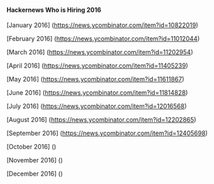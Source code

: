 #### Hackernews Who is Hiring 2016

[January 2016]
(https://news.ycombinator.com/item?id=10822019)

[February 2016]
(https://news.ycombinator.com/item?id=11012044)

[March 2016]
(https://news.ycombinator.com/item?id=11202954)

[April 2016]
(https://news.ycombinator.com/item?id=11405239)

[May 2016]
(https://news.ycombinator.com/item?id=11611867)

[June 2016]
(https://news.ycombinator.com/item?id=11814828)

[July 2016]
(https://news.ycombinator.com/item?id=12016568)

[August 2016]
(https://news.ycombinator.com/item?id=12202865)

[September 2016]
(https://news.ycombinator.com/item?id=12405698)

[October 2016]
()

[November 2016]
()

[December 2016]
()
